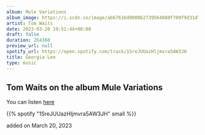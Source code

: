 ```yaml
---
album: Mule Variations
album_image: https://i.scdn.co/image/ab67616d0000b2739564080f709f9d31d7586629
artist: Tom Waits
date: 2023-03-20 19:51:44+00:00
draft: false
duration: 264360
preview_url: null
spotify_url: https://open.spotify.com/track/1SreJUUazHljmvra5AW3JH
title: Georgia Lee
type: music
---
```



## Tom Waits on the album Mule Variations

You can listen [here](https://open.spotify.com/track/1SreJUUazHljmvra5AW3JH)

{{% spotify "1SreJUUazHljmvra5AW3JH" small %}}

added on March 20, 2023